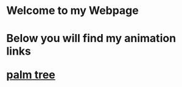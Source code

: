 <h1> Welcome to my Webpage <h1>
  <p> Below you will find my animation links </p>
  <a href="palmtree.html"> palm tree </a>

